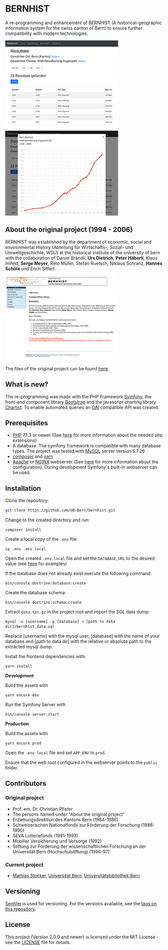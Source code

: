 # BERNHIST

A re-programming and enhancement of BERNHIST (A historical-geographic information system for the swiss canton of Bern) to ensure further compatibility with modern technologies.

![Screenshot](./assets/images/screenshot-01.jpg) 

![Screenshot](./assets/images/screenshot-02.jpg) 

## About the original project (1994 - 2006)

BERNHIST was established by the department of economic, social and environmental History (Abteilung für Wirtschafts-, Sozial- und Umweltgeschichte, WSU) at the historical institute of the university of bern with the collaboration of Daniel Brändli, **Urs Dietrich**, **Peter Häberli**, Klaus Imfeld, **Serge Meyer**, Reto Müller, Stefan Ruetsch, Niklaus Schranz, **Hannes Schüle** und Erich Siffert.

![Screenshot](./assets/images/screenshot-03.jpg)

The files of the original project can be found [here](https://github.com/UB-Bern/bernhist/releases/tag/v1.0.0).

## What is new?

The re-programming was made with the PHP Framework [Symfony](<https://symfony.com>), the front-end component library [Bootstrap](<https://getbootstrap.com>) and the javascript charting library [Chartist](<https://gionkunz.github.io/chartist-js/>).
To enable automated queries an [OAI](<https://github.com/OAI/OpenAPI-Specification>) compatible API was created.

## Prerequisites

* [PHP](<https://php.net/>) 7.1.3 or newer (See [here](<https://symfony.com/doc/4.2/reference/requirements.html>) for more information about the needed php extensions)
* A database. The symfony framework is compatible with many database types. The project was tested with [MySQL](<https://www.mysql.com/>) server version 5.7.26
* [composer]((<https://getcomposer.org/>)) and [yarn](<https://yarnpkg.com/>)
* [Apache](<https://httpd.apache.org/>) or [NGINX](<https://www.nginx.com/>) webserver (See [here](<https://symfony.com/doc/4.2/setup/web_server_configuration.html>) for more information about the configuration).
  During development Symfony's built-in webserver can be used.

## Installation

Clone the repository:

```bash
git clone https://github.com/UB-Bern/bernhist.git
```

Change to the created directory and run:

```
composer install
```

Create a local copy of the `.env` file:

```
cp .env .env.local
```

Open the created `.env.local` file and set the `DATABASE_URL` to the desired value (see [here](<https://www.doctrine-project.org/projects/doctrine-dbal/en/2.9/reference/configuration.html#connecting-using-a-url>) for examples)

If the database does not already exist execute the following command:

```
bin/console doctrine:database:create
```

Create the database schema:

```
bin/console doctrine:schema:create
```

Extract `data.tar.gz` in the project root and import the SQL data dump:

```
mysql -u [username] -p [database] < [path to data dir]/bernhist_data.sql
```

Replace [username] with the mysql user, [database] with the name of your database and [path to data dir] with the relative or absolute path to the extracted mysql dump.

Install the frontend dependencies with:

```
yarn install
```

**Development**

Build the assets with

```
yarn encore dev
```

Run the Symfony Server with

```
bin/console server:start
```

**Production**

Build the assets with

```
yarn encore prod
```

Open the `.env.local` file and set `APP_ENV` to `prod`.

Ensure that the web root configured in the webserver points to the `public` folder.

## Contributors

### Original project

* Prof. em. Dr. Christian Pfister
* The persons named under "About the original project"
* Erziehungsdirektion des Kantons Bern (1984-1986)
* Schweizerischen Nationalfonds zur Förderung der Forschung (1986-1990)
* SEVA Lotteriefonds (1991-1993)
* Mobiliar Versicherung und Vorsorge (1992)
* Stiftung zur Förderung der wissenschaftlichen Forschung an der Universität Bern (Hochschulstiftung) (1996-97)

### Current project

* [Mathias Stocker](mailto:mathias.stocker@ub.unibe.ch), [Universität Bern](https://www.unibe.ch), [Universitätsbibliothek Bern](https://ub.unibe.ch)

## Versioning

[SemVer](http://semver.org/) is used for versioning. For the versions available, see the [tags on this repository](https://github.com/UB-BERN/bernhist/tags).

## License

This project (Version 2.0.0 and newer) is licensed under the MIT License - see the [LICENSE](./LICENSE) file for details.

